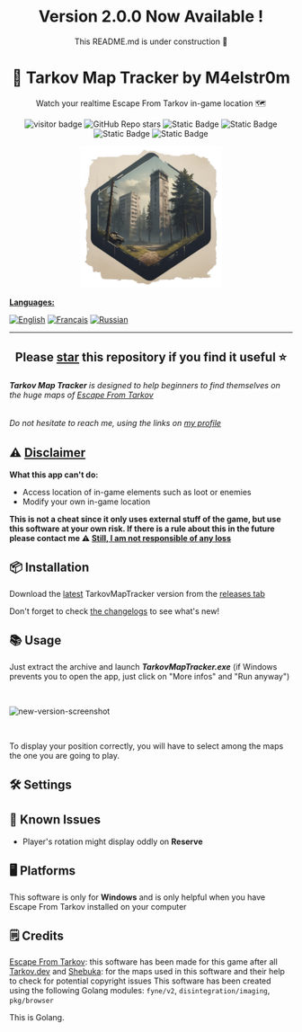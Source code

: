 # <div align="center">Version 2.0.0 Now Available !</div>
<div align="center">This README.md is under construction 🚧</div>


<!-- ![Github All Releases](https://img.shields.io/github/downloads/M4elstr0m/TarkovMapTracker/total.svg) -->

## <h1 align="center">🧭 Tarkov Map Tracker by M4elstr0m</h1>
<p align="center">Watch your realtime Escape From Tarkov in-game location 🗺️</p>

<div align="center">

![visitor badge](https://visitor-badge.laobi.icu/badge?page_id=M4elstr0m.TarkovMapTracker&left_text=Visitors&right_color=orange) ![GitHub Repo stars](https://img.shields.io/github/stars/M4elstr0m/TarkovMapTracker)
 ![Static Badge](https://img.shields.io/badge/License-CC_BY--NC--ND_4.0-lightgrey) ![Static Badge](https://img.shields.io/badge/Size-32_Mo-green) ![Static Badge](https://img.shields.io/badge/Languages-1-blue) ![Static Badge](https://img.shields.io/badge/Platform-Windows-red)

</div>

<div align="center">
  <!--
  <img src='https://repository-images.githubusercontent.com/822545180/b541e06a-a1ca-4e8c-8104-d6867d34d42c' alt="social media preview banner" style="width:60%; height: auto; display: inline-block; border: 2px solid #000; border-radius: 15px; padding: 0px; background-color: #fff;" >
  -->

  <img src='https://raw.githubusercontent.com/M4elstr0m/TarkovMapTracker/main/assets/icons/app.png' alt="Icon of the Tarkov Map Tracker" style="width:50%; height: auto">
</div>

<ins>**Languages:**</ins>

<div>

[![English](https://raw.githubusercontent.com/buenodeandrade/lang-badges/main/badges/GB.svg)](.) [![Français](https://raw.githubusercontent.com/buenodeandrade/lang-badges/main/badges/FR.svg)](README.fr.md) [![Russian](https://raw.githubusercontent.com/buenodeandrade/lang-badges/main/badges/RU.svg)](README.ru.md)

</div>

---

## <p align="center">Please [star](https://github.com/M4elstr0m/TarkovMapTracker/stargazers) this repository if you find it useful ⭐</p>

<h6>

**Tarkov Map Tracker** is designed to help beginners to find themselves on the huge maps of <a href="https://www.escapefromtarkov.com/">Escape From Tarkov</a>

</h6>
<h6>

Do not hesitate to reach me, using the links on <a href="https://github.com/M4elstr0m/">my profile</a>

</h6>

## ⚠️ <ins>Disclaimer</ins>

**What this app can't do:**
- Access location of in-game elements such as loot or enemies
- Modify your own in-game location

**This is not a cheat since it only uses external stuff of the game, but use this software at your own risk. If there is a rule about this in the future please contact me ⚠️ <ins>Still, I am not responsible of any loss**</ins><br>

## 📦 Installation

Download the [latest](https://github.com/M4elstr0m/TarkovMapTracker/releases/latest) TarkovMapTracker version from the [releases tab](https://github.com/M4elstr0m/TarkovMapTracker/releases)

Don't forget to check [the changelogs](https://github.com/M4elstr0m/TarkovMapTracker/releases/latest) to see what's new!

## 📚 Usage
Just extract the archive and launch ***TarkovMapTracker.exe*** (if Windows prevents you to open the app, just click on "More infos" and "Run anyway")

<br>

![new-version-screenshot](link)

<br>

To display your position correctly, you will have to select among the maps the one you are going to play.

## 🛠️ Settings

<!--
**Locate**: Locates yourself on the map using your latest screenshot<br>

<details>
<summary>Screenshot 🖼️</summary>
  
![locate-button](https://github.com/user-attachments/assets/0c1cd22c-15a6-488f-b98b-7e271a9f2754)
</details>
--->

## 🚧 Known Issues
<!-- 🚧✅ --->

- Player's rotation might display oddly on **Reserve**

## 🖥️ Platforms
This software is only for **Windows** and is only helpful when you have Escape From Tarkov installed on your computer

## 🗒️ Credits
<a href="https://www.escapefromtarkov.com/">Escape From Tarkov</a>: this software has been made for this game after all
<a href="https://tarkov.dev">Tarkov.dev</a> and <a href="https://github.com/Shebuka">Shebuka</a>: for the maps used in this software and their help to check for potential copyright issues
This software has been created using the following Golang modules: ```fyne/v2```, ```disintegration/imaging```, ```pkg/browser```

This is Golang.
